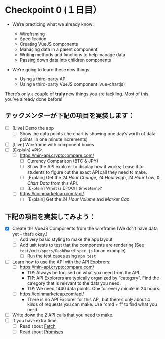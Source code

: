 # Checkpoint 0 (１日目）

* We’re practicing what we already know:
  * Wireframing
  * Specification
  * Creating VueJS components
  * Managing data in a parent component
  * Writing methods and functions to help manage data
  * Passing down data into children components

* We’re going to learn these new things:
  * Using a third-party API
  * Using a third-party VueJS component (vue-chartjs)

There’s only a couple of **truly** new things you are tackling. Most of this, you’ve already done before!

## テックメンターが下記の項目を実装します：

* [ ] [Live] Demo the app
  * [ ] Show the data points (the chart is showing one day’s worth of data points, in one minute increments)
* [ ] [Live] Wireframe with component boxes
* [ ] [Explain] APIS:
  * [ ] https://min-api.cryptocompare.com/
    * [ ] Currency Comparison (BTC & JPY)
    * [ ] Show the API explorer to display how it works; Leave it to students to figure out the exact API call they need to make.
    * [ ] [Explain] Get the _24 Hour Change_, _24 Hour High_, _24 Hour Low_, & _Chart Data_ from this API.
    * [ ] [Explain] What is EPOCH timestamp?
  * [ ] https://coinmarketcap.com/api/
    * [ ] [Explain] Get the _24 Hour Volume_ and _Market Cap_.

## 下記の項目を実装してみよう：

* [x] Create the VueJS Components from the wireframe (We don’t have data yet - that’s okay.)
  * [ ] Add very basic styling to make the app layout
  * [ ] Add unit tests to test that the components are rendering (See `test/unit/specs/DashBoard.spec.js` for an example)
    * [ ] Run the test cases using `npm test`
* [ ] Learn how to use the API with the API Explorers:
  * [ ] https://min-api.cryptocompare.com/
    * **TIP**: Always be focused on what you need from the API.
    * **TIP**: API Explorers are typically organized by “category”. Find the category that is relevant to the data you need.
    * **TIP**: We need 1440 data points. One for every minute in 24 hours.
  * [ ] https://coinmarketcap.com/api/
    * There is no API Explorer for this API, but there’s only about 4 kinds of requests you can make. Use “cmd + f” to find what you need.
* [ ] Write down the 2 API calls that you need to make.
* [ ] If you have extra time:
  * [ ] Read about [Fetch](https://developer.mozilla.org/ja/docs/Web/API/Fetch_API/Using_Fetch)
  * [ ] Read about [Promises](https://developer.mozilla.org/ja/docs/Web/JavaScript/Reference/Global_Objects/Promise)
